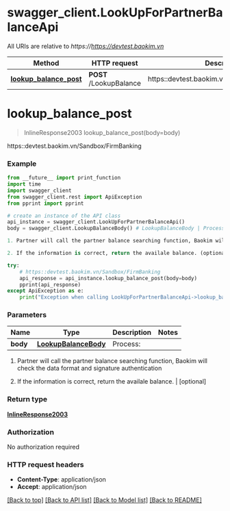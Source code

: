 # swagger_client.LookUpForPartnerBalanceApi

All URIs are relative to *https://https://devtest.baokim.vn*

Method | HTTP request | Description
------------- | ------------- | -------------
[**lookup_balance_post**](LookUpForPartnerBalanceApi.md#lookup_balance_post) | **POST** /LookupBalance | https::devtest.baokim.vn/Sandbox/FirmBanking

# **lookup_balance_post**
> InlineResponse2003 lookup_balance_post(body=body)

https::devtest.baokim.vn/Sandbox/FirmBanking

### Example
```python
from __future__ import print_function
import time
import swagger_client
from swagger_client.rest import ApiException
from pprint import pprint

# create an instance of the API class
api_instance = swagger_client.LookUpForPartnerBalanceApi()
body = swagger_client.LookupBalanceBody() # LookupBalanceBody | Process:

1. Partner will call the partner balance searching function, Baokim will check the data format and signature authentication

2. If the information is correct, return the availale balance. (optional)

try:
    # https::devtest.baokim.vn/Sandbox/FirmBanking
    api_response = api_instance.lookup_balance_post(body=body)
    pprint(api_response)
except ApiException as e:
    print("Exception when calling LookUpForPartnerBalanceApi->lookup_balance_post: %s\n" % e)
```

### Parameters

Name | Type | Description  | Notes
------------- | ------------- | ------------- | -------------
 **body** | [**LookupBalanceBody**](LookupBalanceBody.md)| Process:

1. Partner will call the partner balance searching function, Baokim will check the data format and signature authentication

2. If the information is correct, return the availale balance. | [optional] 

### Return type

[**InlineResponse2003**](InlineResponse2003.md)

### Authorization

No authorization required

### HTTP request headers

 - **Content-Type**: application/json
 - **Accept**: application/json

[[Back to top]](#) [[Back to API list]](../README.md#documentation-for-api-endpoints) [[Back to Model list]](../README.md#documentation-for-models) [[Back to README]](../README.md)

